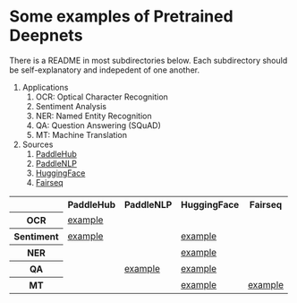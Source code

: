 # Some examples of Pretrained Deepnets

There is a README in most subdirectories below.  Each subdirectory should be self-explanatory and indepedent of one another.

<ol>
<li>Applications
<ol>
<li>OCR: Optical Character Recognition</li>
<li>Sentiment Analysis</li>
<li>NER: Named Entity Recognition</li>
<li>QA: Question Answering (SQuAD)</li>
<li>MT: Machine Translation</li>
</ol></li>

<li>Sources
<ol>
<li><a href="https://www.paddlepaddle.org.cn/hublist">PaddleHub</a></li>
<li><a href="https://github.com/PaddlePaddle/PaddleNLP">PaddleNLP</a></li>
<li><a href="https://huggingface.co/transformers/">HuggingFace</a></li>
<li><a href="https://github.com/pytorch/fairseq/blob/master/examples/translation/README.md">Fairseq</a></li>
</ol></li>
</ol>

<table>
<tr> <th> </th>      <th> PaddleHub </th>  <th> PaddleNLP </th> <th> HuggingFace </th> <th> Fairseq </th> </tr>
<tr> <th> OCR </th>  <td> <a href="OCR">example</a> <td> </td> </td> <td> </td> <td> </td> </tr>
<tr> <th> Sentiment </th> <td> <a href="sentiment">example</a> <td> </td> </td> <td> <a href="HuggingFace_pipeline">example</a>  </td> <td> </td> </tr>
<tr> <th> NER </th> <td> </td> <td> </td><td> <a href="HuggingFace_pipeline">example</a> </td>  </tr>
<tr> <th> QA </th> <td> </td> <td> <a href="HuggingFace_pipeline">example</a> <td> <a href="https://github.com/kwchurch/deepnet_examples/tree/main/pretrained/examples/SQuAD">example</a> </td> </td> <td> </td> </tr>
<tr> <th> MT </th> <td> </td> <td> </td> <td> <a href="HuggingFace_pipeline">example</a> </td>  <td> <a href="translate">example</a> </td> </tr>
</table>

